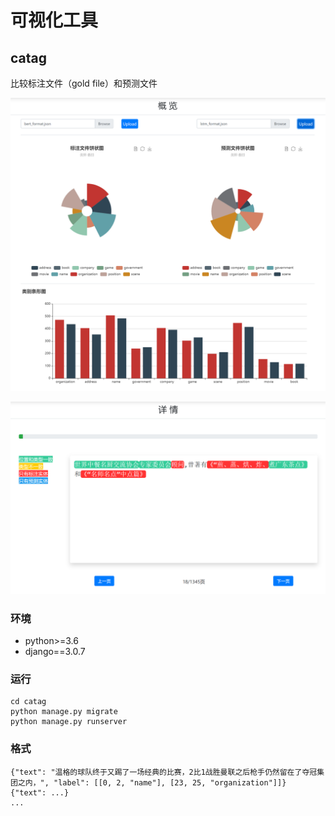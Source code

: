 # 可视化工具

## catag

比较标注文件（gold file）和预测文件

![catag](images/catag/overview.PNG)

![catag](images/catag/detail.PNG)

### 环境

- python>=3.6
- django==3.0.7

### 运行

```
cd catag
python manage.py migrate
python manage.py runserver
```


### 格式

```
{"text": "温格的球队终于又踢了一场经典的比赛，2比1战胜曼联之后枪手仍然留在了夺冠集团之内，", "label": [[0, 2, "name"], [23, 25, "organization"]]}
{"text": ...}
...
```
